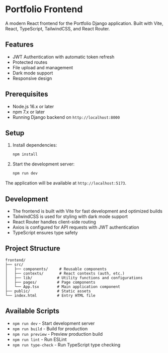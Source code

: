 # Portfolio Frontend

A modern React frontend for the Portfolio Django application. Built with Vite, React, TypeScript, TailwindCSS, and React Router.

## Features

- JWT Authentication with automatic token refresh
- Protected routes
- File upload and management
- Dark mode support
- Responsive design

## Prerequisites

- Node.js 16.x or later
- npm 7.x or later
- Running Django backend on `http://localhost:8000`

## Setup

1. Install dependencies:
   ```bash
   npm install
   ```

2. Start the development server:
   ```bash
   npm run dev
   ```

The application will be available at `http://localhost:5173`.

## Development

- The frontend is built with Vite for fast development and optimized builds
- TailwindCSS is used for styling with dark mode support
- React Router handles client-side routing
- Axios is configured for API requests with JWT authentication
- TypeScript ensures type safety

## Project Structure

```
frontend/
├── src/
│   ├── components/     # Reusable components
│   ├── contexts/       # React contexts (auth, etc.)
│   ├── lib/           # Utility functions and configurations
│   ├── pages/         # Page components
│   └── App.tsx        # Main application component
├── public/            # Static assets
└── index.html         # Entry HTML file
```

## Available Scripts

- `npm run dev` - Start development server
- `npm run build` - Build for production
- `npm run preview` - Preview production build
- `npm run lint` - Run ESLint
- `npm run type-check` - Run TypeScript type checking

